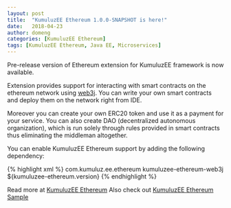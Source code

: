 ```yaml
---
layout: post
title:  "KumuluzEE Ethereum 1.0.0-SNAPSHOT is here!"
date:   2018-04-23
author: domeng
categories: [KumuluzEE Ethereum]
tags: [KumuluzEE Ethereum, Java EE, Microservices]
---
```

Pre-release version of Ethereum extension for KumuluzEE framework is now available.

Extension provides support for interacting with smart contracts on the ethereum network using [web3j](https://docs.web3j.io/). You can write your own smart contracts and deploy them on the network right from IDE.

<!--more-->

Moreover you can create your own ERC20 token and use it as a payment for your service. You can also create DAO (decentralized autonomous organization), which is run solely through rules provided in smart contracts thus eliminating the middleman altogether.

You can enable KumuluzEE Ethereum support by adding the following dependency:

{% highlight xml %}
<dependency>
    <groupId>com.kumuluz.ee.ethereum</groupId>
    <artifactId>kumuluzee-ethereum-web3j</artifactId>
    <version>${kumuluzee-ethereum.version}</version>
</dependency>
{% endhighlight %}


Read more at [KumuluzEE Ethereum](https://github.com/kumuluz/kumuluzee-ethereum)
Also check out [KumuluzEE Ethereum Sample](https://github.com/kumuluz/kumuluzee-samples/tree/master/kumuluzee-ethereum-web3j)
